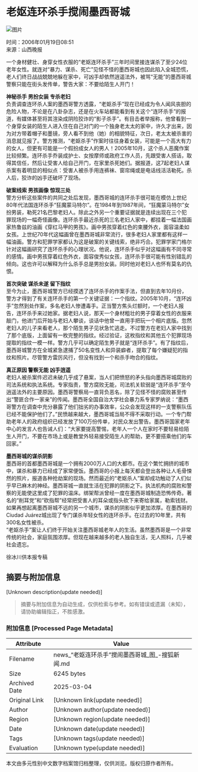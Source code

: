 # 老妪连环杀手搅闹墨西哥城

![图片](https://photocdn.sohu.com/20060119/Img241508078.jpg)

时间：2006年01月19日08:51  
来源：山西晚报

一个身材健壮、身穿女性衣服的“老妪连环杀手”三年时间里接连谋杀了至少24位老年女性。就连对“暴力、谋杀、死亡”见怪不怪的墨西哥城也因此陷入全城恐慌，老人们终日战战兢兢地躲在家中，可凶手却依然逍遥法外，被骂“无能”的墨西哥城警察只能在街头发传单，警告大家：不要给陌生人开门！

**神秘杀手 男扮女装 专杀老妇**  
负责调查连环杀人案的墨西哥警方透露，“老妪杀手”现在已经成为令人闻风丧胆的危险人物，不论是在八卦杂志，还是在火车站都能看到有关这个“连环杀手”的报道，有媒体甚至将其渲染成阴险狡诈的“影子杀手”。有目击者举报称，他曾看到一个身穿女装的陌生人进入住在自己对门的一个独身老太太的家中，许久才出来，因为对方带着帽子和墨镜，旁人看不到他（她）的相貌特征，次日，老太太被杀害的消息就见报了。警方推测，“老妪杀手”作案时往往身着女装，可能是一个高大有力的女人，但更有可能是一个假扮成女人的男人！2005年10月，这个杀人恶魔作案比较频繁。连环杀手乔装成护士、女按摩师或政府工作人员，先跟受害人搭话，取得其信任，然后让受害人给自己开门，在家里杀死她们。据报道，这7起老妇人谋杀案有着明显的相似点：受害人被杀手用连裤袜、窗帘绳或是电话线活活勒死。杀人后，狡诈的凶手还破坏了现场。

**破案线索 男孩画像 惊现三处**  
警方分析这些案件的共同之处后发现，墨西哥城的连环杀手很可能在模仿上世纪80年代法国连环杀手“狂魔蒙马特尔”。在1984年到1987年间，“狂魔蒙马特尔”女扮男装，勒死21名巴黎老妇人。除此之外另一个重要证据就是连续出现在三个犯罪现场的一幅奇怪画像。连环杀手最近杀死的三名老妇人家中，都挂着一幅法国画家热鲁兹的油画《穿红马甲的男孩》。画中男孩穿着红色的束腰外衣，面容温柔如女孩。上世纪70年代这幅画曾在墨西哥城非常流行，很多老妇人家里都有这样一幅油画。警方和犯罪学家都认为这是破案的关键线索，绝非巧合。犯罪学家门格尔针对这幅画研究了连环杀手的心理状况。他说，连环杀手似乎对这幅画有不同寻常的感情。画中男孩穿着红色外衣，面容俊秀似女孩，连环杀手很可能有性别错乱的倾向。这也许可以解释为什么杀手总是男扮女装。同时他对老妇人也怀有莫名的仇恨。

**首次突破 谋杀未遂 留下指纹**  
至今为止，墨西哥城警方已经摸透了连环杀手的作案手法，但直到去年10月份，警方才得到了有关连环杀手的第一个关键证据：一个指纹。2005年10月，“连环凶手”忽然到处作案，多名老妇人惨遭毒手。正当警方焦头烂额时，一个老妇人报告，连环杀手来过她家。据老妇人说，那天一个身材粗壮的男子穿着女性的衣服来敲门，他进门后开始与老妇人攀谈，谈话中他曾一直用手把玩一个相片底版。忽然老妇人的儿子来看老人，那个陌生男子见状急忙逃走。不过警方在老妇人家中找到了那个底版，上面留有一枚完整的指纹。经过验证，这枚指纹和其他五个犯罪现场提取的指纹一模一样。警方几乎可以确定陌生男子就是“连环杀手”。有了指纹后，墨西哥城警方在全城紧急逮捕了50名变性人和异装癖者，提取了每个嫌疑犯的指纹和照片。尽管警方雷厉风行，但没有找到一个和杀手吻合的指纹。

**真正原因 警察无能 凶手逍遥**  
老妇人被杀案件迟迟未破几乎成了悬案，当人们把愤怒的矛头指向墨西哥城腐败的司法系统和执法系统。专家指责，警方腐败无能，司法机关软弱是“连环杀手”至今逍遥法外的主要原因。墨西哥警察局一直背负恶名，除了见怪不怪的腐败甚至传出“警匪合作一家亲”的传闻。墨西哥全国自治大学社会暴力系专家罗纳说：“墨西哥警方在调查中充分暴露了他们拙劣的办事效率，公众会发现这样的一支警察队伍已经不能保护他们了。”民愤越来越大，墨西哥城当局不得不采取行动。一个专门帮助老年人的政府组织已经发放了100万份传单，对民众发出警告。墨西哥国家老年中心的发言人也告诫人们：“大家要提高警惕，老年人一个人在家时不要轻易给陌生人开门，不要在市场上或是教堂外轻易接受陌生人的帮助，更不要搭乘他们的车回家。”

**墨西哥城的谋杀阴影**  
墨西哥的首都墨西哥城是一个拥有2000万人口的大都市。在这个繁忙拥挤的城市中，谋杀和暴力已经成了家常便饭。墨西哥的小报上每天都会登出各种让人毛骨悚然的照片，报道各种抢劫案的现场。然而最近的“老妪杀人”案却成功触动了人们似乎早已麻木的神经。墨西哥城一直就生活在犯罪的阴影之下。执法机构的腐败和警察的无能使这里成了犯罪的温床。绑架帮派曾经一度在墨西哥城制造恐怖传奇。著名的“削耳党”和“砍指帮”经常把受害人的耳朵或指头砍下来寄给家属，勒索钱财。  
如果再想起离墨西哥城不远的另一个城市，谋杀的阴影似乎更加浓厚。在墨西哥的Ciudad Juárez城出现了专门谋杀年轻女性的连环杀手。在过去的10年里，共有300名女性被杀。  
“老妪杀手”案让人们终于开始关注墨西哥城老年人的生活。虽然墨西哥是一个非常传统的社会，家庭氛围浓厚。但现在越来越多的老人独自生活，无人照料，几乎被社会遗忘。

徐冰川供本报专稿
<!-- tcd_original_link http://news.sohu.com/20060119/n241508077.shtml -->


## 摘要与附加信息

<!-- tcd_abstract -->
[Unknown description(update needed)]
<!-- tcd_abstract_end -->

> 摘要与附加信息为自动生成，仅供检索与参考。如有错误或遗漏（未知），请协助编辑指正，不胜感激。

### 附加信息 [Processed Page Metadata]

| Attribute       | Value                                  |
|-----------------|----------------------------------------|
| Filename        | news_“老妪连环杀手”搅闹墨西哥城_图_-搜狐新闻.md                             |
| Size            | 6245 bytes                           |
| Archived Date   | 2025-03-04                             |
| Original Link   | [Unknown link(update needed)]                       |
| Author          | [Unknown author(update needed)]                               |
| Region          | [Unknown region(update needed)]                               |
| Date            | [Unknown date(update needed)]                                 |
| Tags            | [Unknown tags(update needed)]                                 |
| Evaluation            | [Unknown type(update needed)]                                 |
<!-- tcd_table_end -->

本文由多元性别中文数字档案馆归档整理，仅供浏览。版权归原作者所有。
